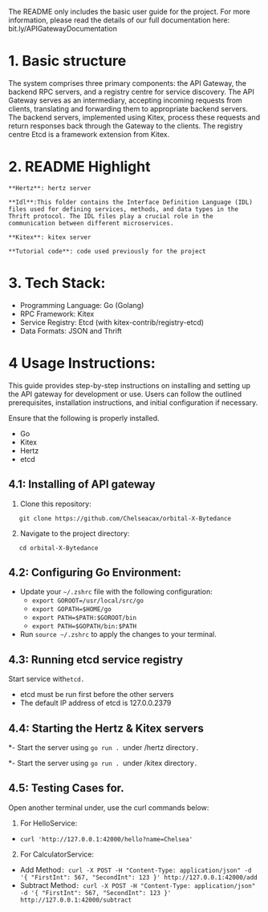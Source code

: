 <!-----

Yay, no errors, warnings, or alerts!

Conversion time: 0.5 seconds.


Using this Markdown file:

1. Paste this output into your source file.
2. See the notes and action items below regarding this conversion run.
3. Check the rendered output (headings, lists, code blocks, tables) for proper
   formatting and use a linkchecker before you publish this page.

Conversion notes:

* Docs to Markdown version 1.0β34
* Sun Jul 23 2023 19:32:22 GMT-0700 (PDT)
* Source doc: readme
----->

The README only includes the basic user guide for the project. For more information, please read the details of our full documentation here: bit.ly/APIGatewayDocumentation


# 1. Basic structure

The system comprises three primary components: the API Gateway, the backend RPC servers, and a registry centre for service discovery. The API Gateway serves as an intermediary, accepting incoming requests from clients, translating and forwarding them to appropriate backend servers. The backend servers, implemented using Kitex, process these requests and return responses back through the Gateway to the clients. The registry centre Etcd is a framework extension from Kitex.


# 2. README Highlight

	**Hertz**: hertz server

	**Idl**:This folder contains the Interface Definition Language (IDL) files used for defining services, methods, and data types in the Thrift protocol. The IDL files play a crucial role in the communication between different microservices.

	**Kitex**: kitex server

	**Tutorial code**: code used previously for the project


# 3. Tech Stack:

* Programming Language: Go (Golang)
* RPC Framework: Kitex
* Service Registry: Etcd (with kitex-contrib/registry-etcd)
* Data Formats: JSON and Thrift



# 4 Usage Instructions:

This guide provides step-by-step instructions on installing and setting up the API gateway for development or use. Users can follow the outlined prerequisites, installation instructions, and initial configuration if necessary.

Ensure that the following is properly installed.


* Go
* Kitex
* Hertz
* etcd


## 4.1: Installing of API gateway




1. Clone this repository:


```
   git clone https://github.com/Chelseacax/orbital-X-Bytedance

```



2. Navigate to the project directory:


```
   cd orbital-X-Bytedance
```



## 4.2: Configuring Go Environment:



* Update your `~/.zshrc` file with the following configuration:
    * `export GOROOT=/usr/local/src/go`
    * `export GOPATH=$HOME/go`
    * `export PATH=$PATH:$GOROOT/bin`
    * `export PATH=$GOPATH/bin:$PATH`
* Run `source ~/.zshrc` to apply the changes to your terminal.


## 4.3: Running etcd service registry

Start service with` etcd. `


* etcd must be run first before the other servers
* The default IP address of etcd is 127.0.0.2379


## 4.4: Starting the Hertz & Kitex servers

*- Start the server using `go run . `under /hertz directory`.`

*- Start the server using `go run . `under /kitex directory`.`


## 4.5: Testing Cases for.

Open another terminal under, use the curl commands below:



1. For HelloService:
* `curl 'http://127.0.0.1:42000/hello?name=Chelsea'`
2. For CalculatorService:
* Add Method`: curl -X POST -H "Content-Type: application/json" -d '{ "FirstInt": 567, "SecondInt": 123 }' http://127.0.0.1:42000/add`
* Subtract Method`: curl -X POST -H "Content-Type: application/json" -d '{ "FirstInt": 567, "SecondInt": 123 }' http://127.0.0.1:42000/subtract`





